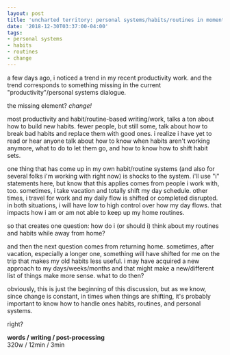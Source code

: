 ```yaml
---
layout: post
title: 'uncharted territory: personal systems/habits/routines in moments of change'
date: '2018-12-30T03:37:00-04:00'
tags:
- personal systems
- habits
- routines
- change
--- 
```


a few days ago, i noticed a trend in my recent productivity work. and the trend corresponds to something missing in the current "productivity"/personal systems dialogue. 

the missing element? _change!_

most productivity and habit/routine-based writing/work, talks a ton about how to build new habits. fewer people, but still some, talk about how to break bad habits and replace them with good ones. i realize i have yet to read or hear anyone talk about how to know when habits aren't working anymore, what to do to let them go, and how to know how to shift habit sets. 

one thing that has come up in my own habit/routine systems (and also for several folks i'm working with right now) is shocks to the system. i'll use "i" statements here, but know that this applies comes from people i work with, too. sometimes, i take vacation and totally shift my day schedule. other times, i travel for work and my daily flow is shifted or completed disrupted. in both situations, i will have low to high control over how my day flows. that impacts how i am or am not able to keep up my home routines. 

so that creates one question: how do i (or should i) think about my routines and habits while away from home? 

and then the next question comes from returning home. sometimes, after vacation, especially a longer one, something will have shifted for me on the trip that makes my old habits less useful. i may have acquired a new approach to my days/weeks/months and that might make a new/different list of things make more sense. what to do then? 

obviously, this is just the beginning of this discussion, but as we know, since change is constant, in times when things are shifting, it's probably important to know how to handle ones habits, routines, and personal systems.

right? 

<!-- hyperlink bank -->


<!-- &#042; = asterisk -->
<!-- &#039; = single quote '-->

**words / writing / post-processing**  
320w / 12min / 3min